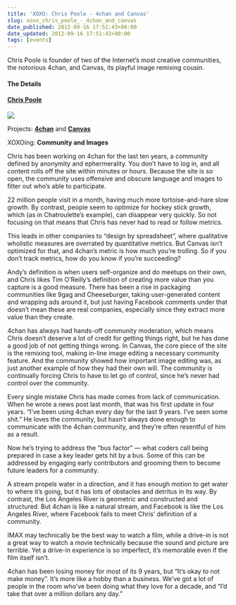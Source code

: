 ```yaml
---
title: 'XOXO: Chris Poole - 4chan and Canvas'
slug: xoxo_chris_poole_-_4chan_and_canvas
date_published: 2012-09-16 17:51:43+00:00
date_updated: 2012-09-16 17:51:43+00:00
tags: [events]
---
```

Chris Poole is founder of two of the Internet’s most creative communities, the notorious 4chan, and Canvas, its playful image remixing cousin.

#### The Details

#### [Chris Poole](https://twitter.com/moot)

![](/images/988HB3KU_400x400.jpg)

Projects: **[4chan](http://www.4chan.org)** and **[Canvas](http://canv.as/)**

XOXOing: **Community and Images**

Chris has been working on 4chan for the last ten years, a community defined by anonymity and ephermerality. You don’t have to log in, and all content rolls off the site within minutes or hours. Because the site is so open, the community uses offensive and obscure language and images to filter out who’s able to participate.  

22 million people visit in a month, having much more tortoise-and-hare slow growth. By contrast, people seem to optimize for hockey stick growth, which (as in Chatroulette’s example), can disappear very quickly. So not focusing on that means that Chris has never had to read or follow metrics.  

This leads in other companies to “design by spreadsheet”, where qualitative wholistic measures are overrated by quantitative metrics. But Canvas isn’t optimized for that, and 4chan’s metric is how much you’re trolling. So if you don’t track metrics, how do you know if you’re succeeding?  

Andy’s definition is when users self-organize and do meetups on their own, and Chris likes Tim O’Reilly’s definition of creating more value than you capture is a good measure. There has been a rise in packaging communities like 9gag and Cheeseburger, taking user-generated content and wrapping ads around it, but just having Facebook comments under that doesn’t mean these are real companies, especially since they extract more value than they create.  

4chan has always had hands-off community moderation, which means Chris doesn’t deserve a lot of credit for getting things right, but he has done a good job of not getting things wrong. In Canvas, the core piece of the site is the remixing tool, making in-line image editing a necessary community feature. And the community showed how important image editing was, as just another example of how they had their own will. The community is continually forcing Chris to have to let go of control, since he’s never had control over the community.  

Every single mistake Chris has made comes from lack of communication. When he wrote a news post last month, that was his first update in four years. “I’ve been using 4chan every day for the last 9 years. I’ve seen some shit.” He loves the community, but hasn’t always done enough to communicate with the 4chan community, and they’re often resentful of him as a result.  

Now he’s trying to address the “bus factor” — what coders call being prepared in case a key leader gets hit by a bus. Some of this can be addressed by engaging early contributors and grooming them to become future leaders for a community.  

A stream propels water in a direction, and it has enough motion to get water to where it’s going, but it has lots of obstacles and detritus in its way. By contrast, the Los Angeles River is geometric and constructed and structured. But 4chan is like a natural stream, and Facebook is like the Los Angeles River, where Facebook fails to meet Chris’ definition of a community.  

IMAX may technically be the best way to watch a film, while a drive-in is not a great way to watch a movie technically because the sound and picture are terrible. Yet a drive-in experience is so imperfect, it’s memorable even if the film itself isn’t.  

4chan has been losing money for most of its 9 years, but “It’s okay to not make money”. It’s more like a hobby than a business. We’ve got a lot of people in the room who’ve been doing what they love for a decade, and “I’d take that over a million dollars any day.”
